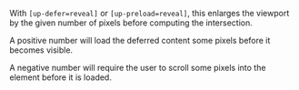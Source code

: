 With `[up-defer=reveal]` or `[up-preload=reveal]`, this enlarges the viewport by the given number of pixels before computing the intersection.

A positive number will load the deferred content some pixels before it becomes visible.

A negative number will require the user to scroll some pixels into the element before it is loaded.
